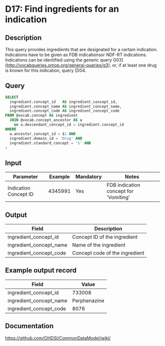<!---
Group:drug
Name:D17 Find ingredients for an indication
Author:Patrick Ryan
CDM Version: 5.3
-->

# D17: Find ingredients for an indication

## Description
This query provides ingredients that are designated for a certain indication. Indications have to be given as FDB indicationsor NDF-RT indications. Indications can be identified using the generic query  G03](http://vocabqueries.omop.org/general-queries/g3), or, if at least one drug is known for this indication, query  [D04.

## Query
```sql
SELECT
  ingredient.concept_id   AS ingredient_concept_id,
  ingredient.concept_name AS ingredient_concept_name,
  ingredient.concept_code AS ingredient_concept_code
FROM @vocab.concept AS ingredient
  JOIN @vocab.concept_ancestor AS a
    on a.descendant_concept_id = ingredient.concept_id
WHERE
  a.ancestor_concept_id = $1 AND
  ingredient.domain_id = 'Drug' AND
  ingredient.standard_concept = 'S' AND
;
```

## Input

| Parameter |  Example |  Mandatory |  Notes |
| --- | --- | --- | --- |
|  Indication Concept ID |  4345991 |  Yes | FDB indication concept for 'Vomiting' |

## Output

| Field |  Description |
| --- | --- |
|  ingredient_concept_id |  Concept ID of the ingredient |
|  ingredient_concept_name |  Name of the ingredient |
|  ingredient_concept_code |  Concept code of the ingredient |

## Example output record

|  Field |  Value |
| --- | --- |
|  ingredient_concept_id |  733008 |
|  ingredient_concept_name |  Perphenazine |
|  ingredient_concept_code |  8076 |

## Documentation
https://github.com/OHDSI/CommonDataModel/wiki/
